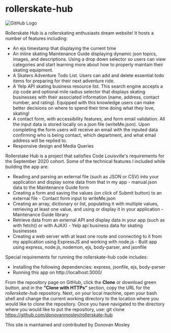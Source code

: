 # rollerskate-hub

![GitHub Logo](/assets/inline-group.jpg)

Rollerskate Hub is a rollerskating enthusiasts dream website!  It hosts a number of features including:

* An ejs timestamp that displaying the current time
* An inline skating Maintenance Guide displaying dynamic json topics, images, and descriptions.  Using a drop down selector so users can view categories and start learning more about how to properly maintain their skating equipment.   
* A Skaters Adventure Todo List. Users can add and delete essential todo items for preparing for their next adventure ride.
* A Yelp API skating business resource list.  This search engine accepts a zip code and optional mile radius selector that displays skating businesses with their associated information (name, address, contact number, and rating).  Equipped with this knowledge users can make better decisions on where to spend their time doing what they love, skating! 
* A contact form, with accessibility features, and form email validation.  All the input data is stored locally on a json file (writeMe.json).  Upon completing the form users will receive an email with the inputed data confirming who is being contact, which department, and what email address will be replied to.
* Responsive design and Media Queries

Rollerstake Hub is a project that satisfies Code Louisville's requirements for the September 2020 cohort.  Some of the technical features I included while building the app are:

* Reading and parsing an external file (such as JSON or CSV) into your application and display some data from that in my app - manual.json data to the Maintenance Guide form
* Creating a form and saving the values (on click of Submit button) to an external file - Contact form input to writeMe.json
* Creating an array, dictionary or list, populating it with multiple values, retrieving at least one value, and using or display it in your application - Maintenance Guide library
* Retrieve data from an external API and display data in your app (such as with fetch() or with AJAX) - Yelp api business data for skating businesses
* Creating a web server with at least one route and connecting to it from my application using ExpressJS and working with node.js - Built app using express, node.js, nodemon, ejs, body-parser, and jsonfile

Special requirements for running the rollerskate-hub code includes: 

* Installing the following dependencies: express, jsonfile, ejs, body-parser
* Running this app on http://localhost:3000/

From the repository page on GitHub, click the **Clone** or download green button, and in the **“Clone with HTTPs”** section, copy the URL for the *rollerskate-hub* repository. Next, on your local machine, open your bash shell and change the current working directory to the location where you would like to clone the repository. Once you have navigated to the directory where you would like to put the repository, use: git clone https://github.com/donovanmosley/rollerskate-hub 

This site is maintained and contributed by Donovan Mosley


